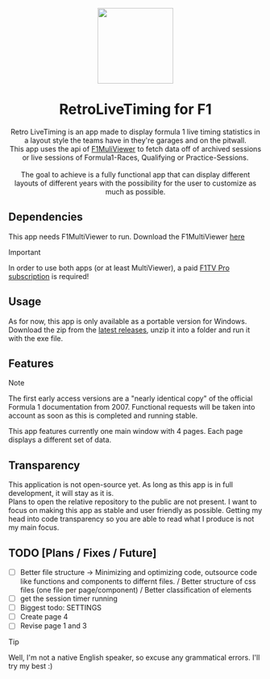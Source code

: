 <h1 align="center">
  <br>
  <img src="https://github.com/TheTrueVirus/RetroLiveTiming_public/assets/86475165/1550b2a9-ebae-4a35-b4d9-97b281c5415b" width="150">
  <br>
  <br>
  <b>RetroLiveTiming for F1</b>
</h1>

<p align="center">
  Retro LiveTiming is an app made to display formula 1 live timing statistics in a layout style the teams have in they're garages and on the pitwall.<br>
  This app uses the api of <a href="https://multiviewer.app/download">F1MuliViewer</a> to fetch data off of archived sessions or live sessions of Formula1-Races, Qualifying or Practice-Sessions.<br>
  <br>
  The goal to achieve is a fully functional app that can display different layouts of different years with the possibility for the user to customize as much as possible.<br>
</p>
<!--   <span align="left">For example:</span>
  <ul>
    <li>Color Customization</li>
    <li>Selectable Font-Family and automatic scaling</li>
    <li>Possibility to customize and own layout</li>
    <li>Color Customization</li>
    <li>Color Customization</li>
    <li>Color Customization</li>
  </ul> -->


## Dependencies
This app needs F1MultiViewer to run. Download the F1MultiViewer <a href="https://multiviewer.app/download">here</a>
> [!Important]
> In order to use both apps (or at least MultiViewer), a paid <a href="https://www.formula1.com/de-de/subscribe-to-f1-tv">F1TV Pro subscription</a> is required!

## Usage
As for now, this app is only available as a portable version for Windows. Download the zip from the <a href="">latest releases</a>, unzip it into a folder and run it with the exe file.

## Features
> [!NOTE]
> The first early access versions are a "nearly identical copy" of the official Formula 1 documentation from 2007. Functional requests will be taken into account as soon as this is completed and running stable.

This app features currently one main window with 4 pages. Each page displays a different set of data.


## Transparency
This application is not open-source yet. As long as this app is in full development, it will stay as it is.<br>
Plans to open the relative repository to the public are not present. I want to focus on making this app as stable and user friendly as possible. Getting my head into code transparency so you are able to read what I produce is not my main focus.


## TODO [Plans / Fixes / Future]
- [ ] Better file structure -> Minimizing and optimizing code, outsource code like functions and components to differnt files. / Better structure of css files (one file per page/component) / Better classification of elements
- [ ] get the session timer running
- [ ] Biggest todo: SETTINGS
- [ ] Create page 4
- [ ] Revise page 1 and 3

> [!TIP]
> Well, I'm not a native English speaker, so excuse any grammatical errors. I'll try my best :)
